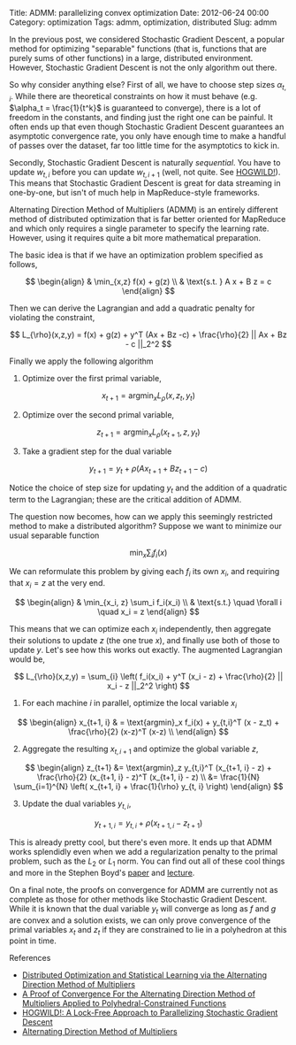 Title: ADMM: parallelizing convex optimization
Date: 2012-06-24 00:00
Category: optimization
Tags: admm, optimization, distributed
Slug: admm

In the previous post, we considered Stochastic Gradient Descent, a popular method for optimizing "separable" functions (that is, functions that are purely sums of other functions) in a large, distributed environment. However, Stochastic Gradient Descent is not the only algorithm out there.

So why consider anything else? First of all, we have to choose step sizes $\alpha_{t,i}$. While there are theoretical constraints on how it must behave (e.g. $\alpha_t = \frac{1}{t^k}$ is guaranteed to converge), there is a lot of freedom in the constants, and finding just the right one can be painful. It often ends up that even though Stochastic Gradient Descent guarantees an asymptotic convergence rate, you only have enough time to make a handful of passes over the dataset, far too little time for the asymptotics to kick in.

Secondly, Stochastic Gradient Descent is naturally _sequential_. You have to update $w_{t,i}$ before you can update $w_{t,i+1}$ (well, not quite. See [HOGWILD!](http://arxiv.org/abs/1106.5730)). This means that Stochastic Gradient Descent is great for data streaming in one-by-one, but isn't of much help in MapReduce-style frameworks.

Alternating Direction Method of Multipliers (ADMM) is an entirely different method of distributed optimization that is far better oriented for MapReduce and which only requires a single parameter to specify the learning rate. However, using it requires quite a bit more mathematical preparation.

The basic idea is that if we have an optimization problem specified as follows,

$$
\begin{align}
  & \min_{x,z} f(x) + g(z)  \\
  & \text{s.t. } A x + B z = c
\end{align}
$$

Then we can derive the Lagrangian and add a quadratic penalty for violating the constraint,

$$
L_{\rho}(x,z,y) = f(x) + g(z) + y^T (Ax + Bz -c) + \frac{\rho}{2} || Ax + Bz - c ||_2^2
$$

Finally we apply the following algorithm

1. Optimize over the first primal variable,

$$
x_{t+1} = \text{argmin}_x L_{\rho}(x,z_t, y_t)
$$

2. Optimize over the second primal variable,

$$
z_{t+1} = \text{argmin}_x L_{\rho}(x_{t+1},z, y_t)
$$

3. Take a gradient step for the dual variable

$$
y_{t+1} = y_t + \rho (A x_{t+1} + B z_{t+1} - c)
$$

Notice the choice of step size for updating $y_t$ and the addition of a quadratic term to the Lagrangian; these are the critical addition of ADMM.

The question now becomes, how can we apply this seemingly restricted method to make a distributed algorithm? Suppose we want to minimize our usual separable function

$$
\min_x \sum_i f_i(x)
$$

We can reformulate this problem by giving each $f_i$ its own $x_i$, and requiring that $x_i = z$ at the very end.

$$
\begin{align}
  & \min_{x_i, z} \sum_i f_i(x_i)   \\
  & \text{s.t.} \quad \forall i \quad x_i = z
\end{align}
$$

This means that we can optimize each $x_i$ independently, then aggregate their solutions to update $z$ (the one true $x$), and finally use both of those to update $y$. Let's see how this works out exactly. The augmented Lagrangian would be,

$$
L_{\rho}(x,z,y) = \sum_{i} \left( 
    f_i(x_i) + y^T (x_i - z) + \frac{\rho}{2} || x_i - z ||_2^2
  \right)
$$

1. For each machine $i$ in parallel, optimize the local variable $x_i$

$$
\begin{align}
  x_{t+1, i} & = \text{argmin}_x f_i(x) 
    + y_{t,i}^T (x - z_t) 
    + \frac{\rho}{2} (x-z)^T (x-z) \\
\end{align}
$$

2. Aggregate the resulting $x_{t,i+1}$ and optimize the global variable $z$,

$$
\begin{align}
  z_{t+1} &= \text{argmin}_z y_{t,i}^T (x_{t+1, i} - z) 
    + \frac{\rho}{2} (x_{t+1, i} - z)^T (x_{t+1, i} - z)  \\
  &= \frac{1}{N} \sum_{i=1}^{N} \left( 
    x_{t+1, i} + \frac{1}{\rho} y_{t, i}
  \right)
\end{align}
$$

3. Update the dual variables $y_{t,i}$,

$$
y_{t+1, i} = y_{t, i} + \rho ( x_{t+1,i} - z_{t+1} )
$$

This is already pretty cool, but there's even more. It ends up that ADMM works splendidly even when we add a regularization penalty to the primal problem, such as the $L_2$ or $L_1$ norm. You can find out all of these cool things and more in the Stephen Boyd's [paper](http://www.stanford.edu/~boyd/papers/pdf/admm_distr_stats.pdf) and [lecture](http://videolectures.net/nipsworkshops2011_boyd_multipliers/).

On a final note, the proofs on convergence for ADMM are currently not as complete as those for other methods like Stochastic Gradient Descent. While it is known that the dual variable $y_t$ will converge as long as $f$ and $g$ are convex and a solution exists, we can only prove convergence of the primal variables $x_t$ and $z_t$ if they are constrained to lie in a polyhedron at this point in time.

References

- [Distributed Optimization and Statistical Learning via the Alternating Direction Method of Multipliers](http://www.stanford.edu/~boyd/papers/pdf/admm_distr_stats.pdf)
- [A Proof of Convergence For the Alternating Direction Method of Multipliers Applied to Polyhedral-Constrained Functions](http://arxiv.org/pdf/1112.2295.pdf)
- [HOGWILD!: A Lock-Free Approach to Parallelizing Stochastic Gradient Descent](http://arxiv.org/abs/1106.5730)
- [Alternating Direction Method of Multipliers](http://videolectures.net/nipsworkshops2011_boyd_multipliers/)
